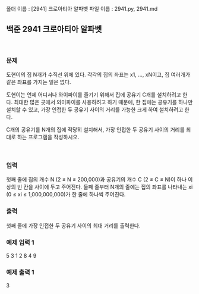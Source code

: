 
폴더 이름 : [2941] 크로아티아 알파벳 
파일 이름 : 2941.py, 2941.md


<h2>백준 2941 크로아티아 알파벳</h2>

</br>
<h3>문제</h3>
도현이의 집 N개가 수직선 위에 있다. 각각의 집의 좌표는 x1, ..., xN이고, 집 여러개가 같은 좌표를 가지는 일은 없다.

도현이는 언제 어디서나 와이파이를 즐기기 위해서 집에 공유기 C개를 설치하려고 한다. 최대한 많은 곳에서 와이파이를 사용하려고 하기 때문에, 한 집에는 공유기를 하나만 설치할 수 있고, 가장 인접한 두 공유기 사이의 거리를 가능한 크게 하여 설치하려고 한다.

C개의 공유기를 N개의 집에 적당히 설치해서, 가장 인접한 두 공유기 사이의 거리를 최대로 하는 프로그램을 작성하시오.



</br>

<h3>입력</h3>
첫째 줄에 집의 개수 N (2 ≤ N ≤ 200,000)과 공유기의 개수 C (2 ≤ C ≤ N)이 하나 이상의 빈 칸을 사이에 두고 주어진다. 둘째 줄부터 N개의 줄에는 집의 좌표를 나타내는 xi (0 ≤ xi ≤ 1,000,000,000)가 한 줄에 하나씩 주어진다.



</br>

<h3>출력</h3>
첫째 줄에 가장 인접한 두 공유기 사이의 최대 거리를 출력한다.



</br>

<h3>예제 입력 1</h3>
5 3
1
2
8
4
9



</br>

<h3>예제 출력 1</h3>
3


</br>



